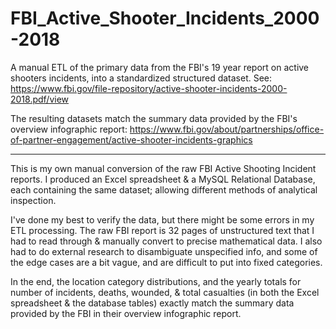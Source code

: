 # FBI_Active_Shooter_Incidents_2000-2018
A manual ETL of the primary data from the FBI's 19 year report on active shooters incidents, into a standardized structured dataset.
See: https://www.fbi.gov/file-repository/active-shooter-incidents-2000-2018.pdf/view

The resulting datasets match the summary data provided by the FBI's overview infographic report:
https://www.fbi.gov/about/partnerships/office-of-partner-engagement/active-shooter-incidents-graphics

----

This is my own manual conversion of the raw FBI Active Shooting Incident reports. I produced an Excel spreadsheet & a MySQL Relational Database, each containing the same dataset; allowing different methods of analytical inspection.

I've done my best to verify the data, but there might be some errors in my ETL processing. The raw FBI report is 32 pages of unstructured text that I had to read through & manually convert to precise mathematical data. I also had to do external research to disambiguate unspecified info, and some of the edge cases are a bit vague, and are difficult to put into fixed categories.

In the end, the location category distributions, and the yearly totals for number of incidents, deaths, wounded, & total casualties (in both the Excel spreadsheet & the database tables) exactly match the summary data provided by the FBI in their overview infographic report.
